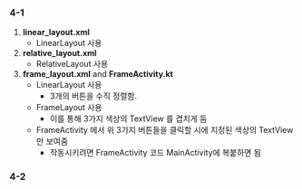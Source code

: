 ### 4-1

1. **linear_layout.xml**
    - LinearLayout 사용
2. **relative_layout.xml**
    - RelativeLayout 사용
3. **frame_layout.xml** and **FrameActivity.kt**
    - LinearLayout 사용
      - 3개의 버튼을 수직 정렬함.
    - FrameLayout 사용
      - 이를 통해 3가지 색상의 TextView 를 겹치게 둠
    - FrameActivity 에서 위 3가지 버튼들을 클릭할 시에 지정된 색상의 TextView만 보여줌
      - 작동시키려면 FrameActivity 코드 MainActivity에 복붙하면 됨

### 4-2

